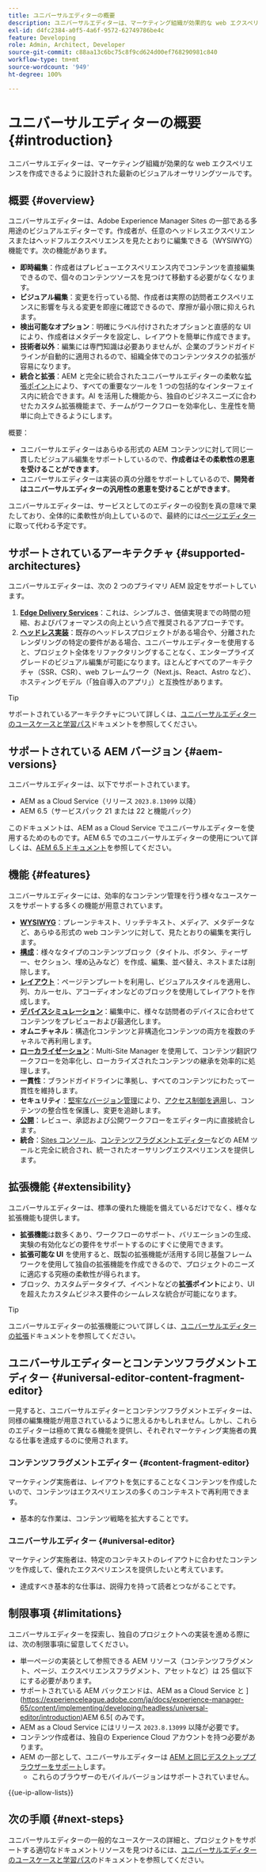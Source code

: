 ```yaml
---
title: ユニバーサルエディターの概要
description: ユニバーサルエディターは、マーケティング組織が効果的な web エクスペリエンスを作成できるように設計された最新のビジュアルオーサリングツールです。
exl-id: d4fc2384-a0f5-4a6f-9572-62749786be4c
feature: Developing
role: Admin, Architect, Developer
source-git-commit: c88aa13c6bc75c8f9cd624d00ef768290981c840
workflow-type: tm+mt
source-wordcount: '949'
ht-degree: 100%

---
```



# ユニバーサルエディターの概要 {#introduction}

ユニバーサルエディターは、マーケティング組織が効果的な web エクスペリエンスを作成できるように設計された最新のビジュアルオーサリングツールです。

## 概要 {#overview}

ユニバーサルエディターは、Adobe Experience Manager Sites の一部である多用途のビジュアルエディターです。作成者が、任意のヘッドレスエクスペリエンスまたはヘッドフルエクスペリエンスを見たとおりに編集できる（WYSIWYG）機能です。次の機能があります。

* **即時編集**：作成者はプレビューエクスペリエンス内でコンテンツを直接編集できるので、個々のコンテンツソースを見つけて移動する必要がなくなります。
* **ビジュアル編集**：変更を行っている間、作成者は実際の訪問者エクスペリエンスに影響を与える変更を即座に確認できるので、摩擦が最小限に抑えられます。
* **検出可能なオプション**：明確にラベル付けされたオプションと直感的な UI により、作成者はメタデータを設定し、レイアウトを簡単に作成できます。
* **技術者以外**：編集には専門知識は必要ありませんが、企業のブランドガイドラインが自動的に適用されるので、組織全体でのコンテンツタスクの拡張が容易になります。
* **統合と拡張**：AEM と完全に統合されたユニバーサルエディターの柔軟な[拡張ポイント](#extensibility)により、すべての重要なツールを 1 つの包括的なインターフェイス内に統合できます。AI を活用した機能から、独自のビジネスニーズに合わせたカスタム拡張機能まで、チームがワークフローを効率化し、生産性を簡単に向上できるようにします。

概要：

* ユニバーサルエディターはあらゆる形式の AEM コンテンツに対して同じ一貫したビジュアル編集をサポートしているので、**作成者はその柔軟性の恩恵を受けることができます**。
* ユニバーサルエディターは実装の真の分離をサポートしているので、**開発者はユニバーサルエディターの汎用性の恩恵を受けることができます**。

ユニバーサルエディターは、サービスとしてのエディターの役割を真の意味で果たしており、全体的に柔軟性が向上しているので、最終的には[ページエディター](/help/sites-cloud/authoring/page-editor/introduction.md)に取って代わる予定です。

## サポートされているアーキテクチャ {#supported-architectures}

ユニバーサルエディターは、次の 2 つのプライマリ AEM 設定をサポートしています。

1. **[Edge Delivery Services](/help/edge/overview.md)**：これは、シンプルさ、価値実現までの時間の短縮、およびパフォーマンスの向上という点で推奨されるアプローチです。
1. **[ヘッドレス実装](/help/headless/introduction.md)**：既存のヘッドレスプロジェクトがある場合や、分離されたレンダリングの特定の要件がある場合、ユニバーサルエディターを使用すると、プロジェクト全体をリファクタリングすることなく、エンタープライズグレードのビジュアル編集が可能になります。ほとんどすべてのアーキテクチャ（SSR、CSR）、web フレームワーク（Next.js、React、Astro など）、ホスティングモデル（「独自導入のアプリ」）と互換性があります。

>[!TIP]
>
>サポートされているアーキテクチャについて詳しくは、[ユニバーサルエディターのユースケースと学習パス](/help/implementing/universal-editor/use-cases.md)ドキュメントを参照してください。

## サポートされている AEM バージョン {#aem-versions}

ユニバーサルエディターは、以下でサポートされています。

* AEM as a Cloud Service（リリース `2023.8.13099` 以降）
* AEM 6.5（サービスパック 21 または 22 と機能パック）

このドキュメントは、AEM as a Cloud Service でユニバーサルエディターを使用するためのものです。AEM 6.5 でのユニバーサルエディターの使用について詳しくは、[AEM 6.5 ドキュメント](https://experienceleague.adobe.com/ja/docs/experience-manager-65/content/implementing/developing/headless/universal-editor/introduction)を参照してください。

## 機能 {#features}

ユニバーサルエディターには、効率的なコンテンツ管理を行う様々なユースケースをサポートする多くの機能が用意されています。

* **[WYSIWYG](/help/sites-cloud/authoring/universal-editor/authoring.md)**：プレーンテキスト、リッチテキスト、メディア、メタデータなど、あらゆる形式の web コンテンツに対して、見たとおりの編集を実行します。
* **[構成](/help/sites-cloud/authoring/universal-editor/authoring.md#editing-content)**：様々なタイプのコンテンツブロック（タイトル、ボタン、ティーザー、セクション、埋め込みなど）を作成、編集、並べ替え、ネストまたは削除します。
* **[レイアウト](/help/sites-cloud/authoring/universal-editor/templates.md)**：ページテンプレートを利用し、ビジュアルスタイルを適用し、列、カルーセル、アコーディオンなどのブロックを使用してレイアウトを作成します。
* **[デバイスシミュレーション](/help/sites-cloud/authoring/universal-editor/navigation.md#emulator)**：編集中に、様々な訪問者のデバイスに合わせてコンテンツをプレビューおよび最適化します。
* **オムニチャネル**：構造化コンテンツと非構造化コンテンツの両方を複数のチャネルで再利用します。
* **[ローカライゼーション](/help/sites-cloud/authoring/universal-editor/inheritance.md)**：Multi-Site Manager を使用して、コンテンツ翻訳ワークフローを効率化し、ローカライズされたコンテンツの継承を効率的に処理します。
* **一貫性**：ブランドガイドラインに準拠し、すべてのコンテンツにわたって一貫性を維持します。
* **セキュリティ**：[堅牢なバージョン管理](/help/sites-cloud/authoring/sites-console/page-versions.md)により、[アクセス制御を適用](/help/implementing/universal-editor/authentication.md)し、コンテンツの整合性を保護し、変更を追跡します。
* **[公開](/help/sites-cloud/authoring/universal-editor/publishing.md)**：レビュー、承認および公開ワークフローをエディター内に直接統合します。
* **統合**：[Sites コンソール](/help/sites-cloud/authoring/sites-console/introduction.md)、[コンテンツフラグメントエディター](/help/sites-cloud/administering/content-fragments/overview.md)などの AEM ツールと完全に統合され、統一されたオーサリングエクスペリエンスを提供します。

## 拡張機能 {#extensibility}

ユニバーサルエディターは、標準の優れた機能を備えているだけでなく、様々な拡張機能も提供します。

* **拡張機能**&#x200B;は数多くあり、ワークフローのサポート、バリエーションの生成、実験の有効化などの要件をサポートするのにすぐに使用できます。
* **拡張可能な UI** を使用すると、既製の拡張機能が活用する同じ基盤フレームワークを使用して独自の拡張機能を作成できるので、プロジェクトのニーズに適応する究極の柔軟性が得られます。
* ブロック、カスタムデータタイプ、イベントなどの&#x200B;**拡張ポイント**&#x200B;により、UI を超えたカスタムビジネス要件のシームレスな統合が可能になります。

>[!TIP]
>
>ユニバーサルエディターの拡張機能について詳しくは、[ユニバーサルエディターの拡張](/help/implementing/universal-editor/extending.md)ドキュメントを参照してください。

## ユニバーサルエディターとコンテンツフラグメントエディター {#universal-editor-content-fragment-editor}

一見すると、ユニバーサルエディターとコンテンツフラグメントエディターは、同様の編集機能が用意されているように思えるかもしれません。しかし、これらのエディターは極めて異なる機能を提供し、それぞれマーケティング実施者の異なる仕事を達成するのに使用されます。

### コンテンツフラグメントエディター {#content-fragment-editor}

マーケティング実施者は、レイアウトを気にすることなくコンテンツを作成したいので、コンテンツはエクスペリエンスの多くのコンテキストで再利用できます。

* 基本的な作業は、コンテンツ戦略を拡大することです。

### ユニバーサルエディター {#universal-editor}

マーケティング実施者は、特定のコンテキストのレイアウトに合わせたコンテンツを作成して、優れたエクスペリエンスを提供したいと考えています。

* 達成すべき基本的な仕事は、説得力を持って読者とつながることです。

## 制限事項 {#limitations}

ユニバーサルエディターを探索し、独自のプロジェクトへの実装を進める際には、次の制限事項に留意してください。

* 単一ページの実装として参照できる AEM リソース（コンテンツフラグメント、ページ、エクスペリエンスフラグメント、アセットなど）は 25 個以下にする必要があります。
* サポートされている AEM バックエンドは、AEM as a Cloud Service と ](https://experienceleague.adobe.com/ja/docs/experience-manager-65/content/implementing/developing/headless/universal-editor/introduction)AEM 6.5[ のみです。
* AEM as a Cloud Service にはリリース `2023.8.13099` 以降が必要です。
* コンテンツ作成者は、独自の Experience Cloud アカウントを持つ必要があります。
* AEM の一部として、ユニバーサルエディターは [AEM と同じデスクトップブラウザーをサポート](/help/overview/supported-platforms.md)します。
   * これらのブラウザーのモバイルバージョンはサポートされていません。

{{ue-ip-allow-lists}}

## 次の手順 {#next-steps}

ユニバーサルエディターの一般的なユースケースの詳細と、プロジェクトをサポートする適切なドキュメントリソースを見つけるには、[ユニバーサルエディターのユースケースと学習パス](/help/implementing/universal-editor/use-cases.md)のドキュメントを参照してください。
